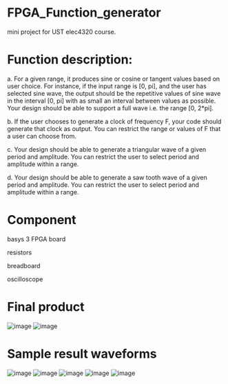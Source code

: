 # FPGA_Function_generator
mini project for UST elec4320 course.

# Function description:

a.	For a given range, it produces sine or cosine or tangent values based on user choice. For instance, if the input range is [0, pi], and the user has selected sine wave, the output should be the repetitive values of sine wave in the interval [0, pi] with as small an interval between values as possible. Your design should be able to support a full wave i.e. the range [0, 2*pi].

b.	If the user chooses to generate a clock of frequency F, your code should generate that clock as output. You can restrict the range or values of F that a user can choose from.

c.	Your design should be able to generate a triangular wave of a given period and amplitude. You can restrict the user to select period and amplitude within a range.

d.	Your design should be able to generate a saw tooth wave of a given period and amplitude. You can restrict the user to select period and amplitude within a range.

# Component
basys 3 FPGA board

resistors

breadboard

oscilloscope

# Final product
![image](https://user-images.githubusercontent.com/67202633/208165841-df98b18f-31ed-4ba6-a3b8-77b16240659b.png)
![image](https://user-images.githubusercontent.com/67202633/208166058-92cb6ff3-e137-416a-b99c-7ff0316e329d.png)


# Sample result waveforms
![image](https://user-images.githubusercontent.com/67202633/208166109-a147e6a6-b111-4fbf-9860-3631a2239cb6.png)
![image](https://user-images.githubusercontent.com/67202633/208166119-484b2bd4-6aab-4a73-8131-0ab405d702ba.png)
![image](https://user-images.githubusercontent.com/67202633/208166128-2129679c-ce48-4a66-8764-36730f4f31ea.png)
![image](https://user-images.githubusercontent.com/67202633/208166133-ee6966aa-fc3a-45a5-9acd-5d6cf2b13fb9.png)
![image](https://user-images.githubusercontent.com/67202633/208166138-3ad2adbb-c6ef-4b14-af15-b2ad7afee9b3.png)
